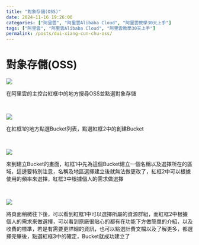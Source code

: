 ```yaml
---
title: "對象存儲(OSS)"
date: 2024-11-16 19:26:00
categories: ["阿里雲", "阿里雲Alibaba Cloud", "阿里雲教學30天上手"]
tags: ["阿里雲", "阿里雲Alibaba Cloud", "阿里雲教學30天上手"]
permalink: /posts/dui-xiang-cun-chu-oss/
---
```

# 對象存儲(OSS)

[![](https://blogger.googleusercontent.com/img/a/AVvXsEgdBeaZq428xlvS5uz9i1SZvR_sMwgVpju6RKd0RMxLakXyG81HBUUSvoj_5m7VoAKWVF9jCXP_rpCHt9WufEe-FduhJlMdZueSRntr-0JCFGdUHfqJOVQ62olaE5wYGexoa5YJ_wPPnhkoFizp4oTIUWYVw-VU9HbuagfmHk63-2QDCFXQJafxQXoJs00=s16000)](https://blogger.googleusercontent.com/img/a/AVvXsEgdBeaZq428xlvS5uz9i1SZvR_sMwgVpju6RKd0RMxLakXyG81HBUUSvoj_5m7VoAKWVF9jCXP_rpCHt9WufEe-FduhJlMdZueSRntr-0JCFGdUHfqJOVQ62olaE5wYGexoa5YJ_wPPnhkoFizp4oTIUWYVw-VU9HbuagfmHk63-2QDCFXQJafxQXoJs00)

  

在阿里雲的主控台紅框中的地方搜尋OSS並點選對象存儲

 

[![](https://blogger.googleusercontent.com/img/a/AVvXsEhqaNawbG1AAb77QmxNAyRwtzGXiNyXlf3Q8-g0rFLVf88QH7LkaxOXnIqKukatSyXGzHhLmjneCaYBSoXO7Gn9lO6I9Xo3Qo3UtZwdd2Eyuu2pHElzL8xjgSwNO8yR1mrDx4EwrGUQCZPVA8lvMQuZLwMD02aqPCWhjjzLfU4NdrBdoiUP0pIQPWAY7TI=s16000)](https://blogger.googleusercontent.com/img/a/AVvXsEhqaNawbG1AAb77QmxNAyRwtzGXiNyXlf3Q8-g0rFLVf88QH7LkaxOXnIqKukatSyXGzHhLmjneCaYBSoXO7Gn9lO6I9Xo3Qo3UtZwdd2Eyuu2pHElzL8xjgSwNO8yR1mrDx4EwrGUQCZPVA8lvMQuZLwMD02aqPCWhjjzLfU4NdrBdoiUP0pIQPWAY7TI)

  
  

在紅框1的地方點選Bucket列表，點選紅框2中的創建Bucket

 

[![](https://blogger.googleusercontent.com/img/a/AVvXsEgwIVi0mPgQ7s73pw5_6urkgQ5KEc39isQiehNs6LKT-iq3qJ2DZiCtwDXXETV0wBjjSfdAg4xt2zHXhcw0RPRyY0wt9uXMywP6eCF-o-knOylkIzT0ChVfiHyDryAEOEgZ52OaEuatt3E2-DrX8bQYii-08xNz51Eo9rYgv7Y58vrWncWeke5r7GPCpZQ=s16000)](https://blogger.googleusercontent.com/img/a/AVvXsEgwIVi0mPgQ7s73pw5_6urkgQ5KEc39isQiehNs6LKT-iq3qJ2DZiCtwDXXETV0wBjjSfdAg4xt2zHXhcw0RPRyY0wt9uXMywP6eCF-o-knOylkIzT0ChVfiHyDryAEOEgZ52OaEuatt3E2-DrX8bQYii-08xNz51Eo9rYgv7Y58vrWncWeke5r7GPCpZQ)

  
  

來到建立Bucket的畫面，紅框1中先為這個Bucket建立一個名稱以及選擇所在的區域，這邊要特別注意，名稱及地區選擇建立後就無法做更改了，紅框2中可以根據使用的頻率來選擇，紅框3中根據個人的需求做選擇

 

[![](https://blogger.googleusercontent.com/img/a/AVvXsEi6F3XO8kSN0byh4HgQCpvhssIbakmFLqJhYJfThxx1qhYKedcqYlX-0HZnfl4Sx7AAmb5szZ-J-5KLkO-4S6QXzo9cYsUlrtdbdIr91GLDgUy5Y-Q5J-g_fEmDMrlIB6yat_Aas3cAoc3P4JlhKr2auUR8gzNF041PRPrSLBftK0enWdxc7NPpc96x188=s16000)](https://blogger.googleusercontent.com/img/a/AVvXsEi6F3XO8kSN0byh4HgQCpvhssIbakmFLqJhYJfThxx1qhYKedcqYlX-0HZnfl4Sx7AAmb5szZ-J-5KLkO-4S6QXzo9cYsUlrtdbdIr91GLDgUy5Y-Q5J-g_fEmDMrlIB6yat_Aas3cAoc3P4JlhKr2auUR8gzNF041PRPrSLBftK0enWdxc7NPpc96x188)

  
  
將頁面稍微往下後，可以看到紅框1中可以選擇所屬的資源群組，而紅框2中根據個人的需求來做選擇，可以看到原廠很貼心的都有在功能下方做簡單的介紹，以及收費的標準，若是有需要更詳細的資訊，也可以點選計費文檔以及了解更多，都選擇完畢後，點選紅框3中的確定，Bucket就成功建立了